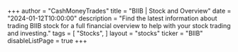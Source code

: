 +++
author = "CashMoneyTrades"
title = "BIIB | Stock and Overview"
date = "2024-01-12T10:00:00"
description = "Find the latest information about trading BIIB stock for a full financial overview to help with your stock trading and investing."
tags = [
   "Stocks",
]
layout = "stocks"
ticker = "BIIB"
disableListPage = true
+++
